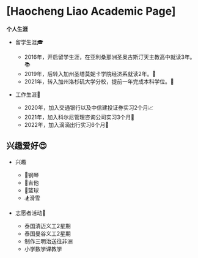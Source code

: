 # [Haocheng Liao Academic Page]



️**个人生涯** 
+ 留学生涯🎓

  + 2016年，开启留学生涯，在亚利桑那洲圣奥古斯汀天主教高中就读3年。📚
  + 2019年，后转入加州圣塔莫妮卡学院经济系就读2年。🛬
  + 2021年，转入加州洛杉矶大学分校，提前一年完成本科学位。🏫

+ 工作生涯💼

  + 2020年，加入交通银行以及中信建投证券实习2个月📈
  + 2021年，加入科尔尼管理咨询公司实习3个月🔎
  + 2022年，加入滴滴出行实习6个月🚖

## 兴趣爱好😍
+ 兴趣

  + 🎹钢琴
  + 🎸吉他
  + 🏀篮球
  + 🏂滑雪
  
+ 志愿者活动💖

  + 泰国清迈义工2星期
  + 泰国曼谷义工2星期
  + 制作三明治送往非洲
  + 小学数学课教学
<!--END_SECTION:news-->
